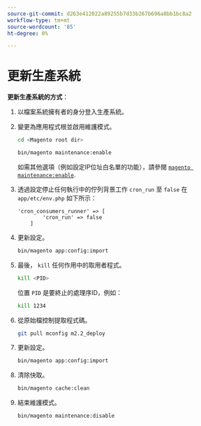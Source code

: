 ```yaml
---
source-git-commit: d263e412022a89255b7d33b267b696a8bb1bc8a2
workflow-type: tm+mt
source-wordcount: '85'
ht-degree: 0%

---
```

# 更新生產系統

**更新生產系統的方式**：

1. 以檔案系統擁有者的身分登入生產系統。
1. 變更為應用程式根並啟用維護模式。

   ```bash
   cd <Magento root dir>
   ```

   ```bash
   bin/magento maintenance:enable
   ```

   如需其他選項（例如設定IP位址白名單的功能），請參閱 [`magento maintenance:enable`](../installation/tutorials/maintenance-mode.md).

1. 透過設定停止任何執行中的佇列背景工作 `cron_run` 至 `false` 在 `app/etc/env.php` 如下所示：

   ```php?start_inline=1
   'cron_consumers_runner' => [
           'cron_run' => false
       ]
   ```

1. 更新設定。

   ```bash
   bin/magento app:config:import
   ```

1. 最後， `kill` 任何作用中的取用者程式。

   ```bash
   kill <PID>
   ```

   位置 `PID` 是要終止的處理序ID，例如：

   ```bash
   kill 1234
   ```

1. 從原始檔控制提取程式碼。

   ```bash
   git pull mconfig m2.2_deploy
   ```

1. 更新設定。

   ```bash
   bin/magento app:config:import
   ```

1. 清除快取。

   ```bash
   bin/magento cache:clean
   ```

1. 結束維護模式。

   ```bash
   bin/magento maintenance:disable
   ```

